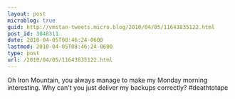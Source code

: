 ```yaml
---
layout: post
microblog: true
guid: http://vmstan-tweets.micro.blog/2010/04/05/11643835122.html
post_id: 3048311
date: 2010-04-05T08:46:24-0600
lastmod: 2010-04-05T08:46:24-0600
type: post
url: /2010/04/05/11643835122.html
---
```

Oh Iron Mountain, you always manage to make my Monday morning interesting. Why can't you just deliver my backups correctly? #deathtotape
